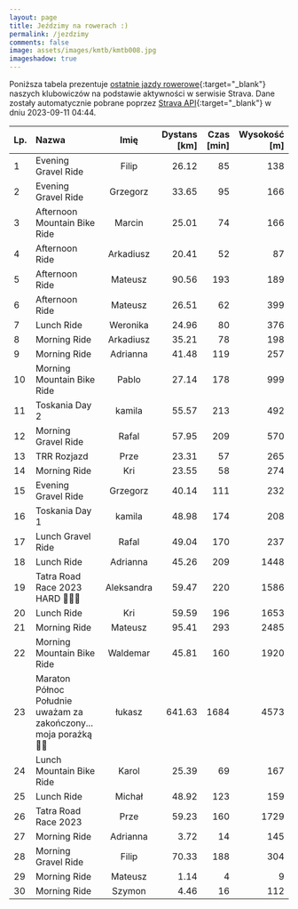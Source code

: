 ```yaml
---
layout: page
title: Jeździmy na rowerach :)
permalink: /jezdzimy
comments: false
image: assets/images/kmtb/kmtb008.jpg
imageshadow: true
---
```


Poniższa tabela prezentuje [ostatnie jazdy rowerowe](https://www.strava.com/clubs/336381){:target="_blank"} naszych klubowiczów na podstawie aktywności w serwisie Strava. Dane zostały automatycznie pobrane poprzez [Strava API](https://developers.strava.com/docs/reference/#api-Clubs-getClubActivitiesById){:target="_blank"} w dniu 2023-09-11 04:44.

Lp. | Nazwa | Imię | Dystans [km] | Czas [min] | Wysokość [m]
:--- | :--- | :---: | ---: | ---: | ---:
1|Evening Gravel Ride|Filip|26.12|85|138
2|Evening Gravel Ride|Grzegorz|33.65|95|166
3|Afternoon Mountain Bike Ride|Marcin|25.01|74|166
4|Afternoon Ride|Arkadiusz|20.41|52|87
5|Afternoon Ride|Mateusz|90.56|193|189
6|Afternoon Ride|Mateusz|26.51|62|399
7|Lunch Ride|Weronika|24.96|80|376
8|Morning Ride|Arkadiusz|35.21|78|198
9|Morning Ride|Adrianna|41.48|119|257
10|Morning Mountain Bike Ride|Pablo|27.14|178|999
11|Toskania Day 2|kamila|55.57|213|492
12|Morning Gravel Ride|Rafal|57.95|209|570
13|TRR Rozjazd|Prze|23.31|57|265
14|Morning Ride|Kri|23.55|58|274
15|Evening Gravel Ride|Grzegorz|40.14|111|232
16|Toskania Day 1|kamila|48.98|174|208
17|Lunch Gravel Ride|Rafal|49.04|170|237
18|Lunch Ride|Adrianna|45.26|209|1448
19|Tatra Road Race 2023 HARD 🥵💪🥳|Aleksandra|59.47|220|1586
20|Lunch Ride|Kri|59.59|196|1653
21|Morning Ride|Mateusz|95.41|293|2485
22|Morning Mountain Bike Ride|Waldemar|45.81|160|1920
23|Maraton Północ Południe uważam za zakończony... moja porażką 🥴🙈|łukasz|641.63|1684|4573
24|Lunch Mountain Bike Ride|Karol|25.39|69|167
25|Lunch Ride|Michał|48.92|123|159
26|Tatra Road Race 2023|Prze|59.23|160|1729
27|Morning Ride|Adrianna|3.72|14|145
28|Morning Gravel Ride|Filip|70.33|188|304
29|Morning Ride|Mateusz|1.14|4|9
30|Morning Ride|Szymon|4.46|16|112
